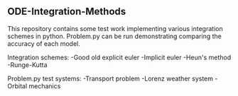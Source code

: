 ## ODE-Integration-Methods

This repository contains some test work implementing various integration schemes in python.  Problem.py can be run demonstrating comparing the accuracy of each model.

Integration schemes:
-Good old explicit euler
-Implicit euler
-Heun's method
-Runge-Kutta

Problem.py test systems:
-Transport problem
-Lorenz weather system
-Orbital mechanics

